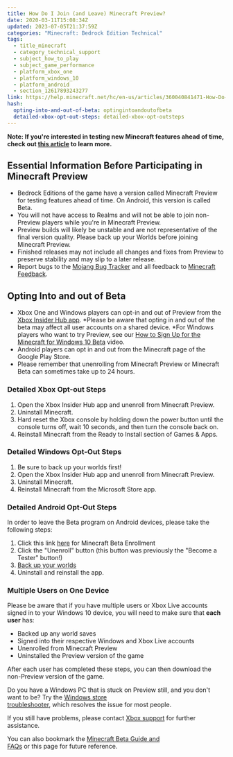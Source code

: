 ```yaml
---
title: How Do I Join (and Leave) Minecraft Preview?
date: 2020-03-11T15:08:34Z
updated: 2023-07-05T21:37:59Z
categories: "Minecraft: Bedrock Edition Technical"
tags:
  - title_minecraft
  - category_technical_support
  - subject_how_to_play
  - subject_game_performance
  - platform_xbox_one
  - platform_windows_10
  - platform_android
  - section_12617893243277
link: https://help.minecraft.net/hc/en-us/articles/360040841471-How-Do-I-Join-and-Leave-Minecraft-Preview
hash:
  opting-into-and-out-of-beta: optingintoandoutofbeta
  detailed-xbox-opt-out-steps: detailed-xbox-opt-outsteps
---
```


**Note: If you're interested in testing new Minecraft features ahead of time, check out [this article](https://www.minecraft.net/en-us/article/testing-new-minecraft-features) to learn more.**

## Essential Information Before Participating in Minecraft Preview

- Bedrock Editions of the game have a version called Minecraft Preview for testing features ahead of time. On Android, this version is called Beta.
- You will not have access to Realms and will not be able to join non-Preview players while you're in Minecraft Preview. 
- Preview builds will likely be unstable and are not representative of the final version quality. Please back up your Worlds before joining Minecraft Preview. 
- Finished releases may not include all changes and fixes from Preview to preserve stability and may slip to a later release. 
- Report bugs to the [Mojang Bug Tracker](https://bugs.mojang.com/secure/Dashboard.jspa) and all feedback to [Minecraft Feedback](https://feedback.minecraft.net/hc/en-us). 

## Opting Into and out of Beta 

- Xbox One and Windows players can opt-in and out of Preview from the [Xbox Insider Hub app](https://support.xbox.com/en-US/help/account-profile/manage-account/xbox-insider-hub). *Please be aware that opting in and out of the beta may affect all user accounts on a shared device. *For Windows players who want to try Preview, see our [How to Sign Up for the Minecraft for Windows 10 Beta](https://www.youtube.com/watch?v=VcpNfG_3irw&feature=youtu.be) video.  
- Android players can opt in and out from the Minecraft page of the Google Play Store. 
- Please remember that unenrolling from Minecraft Preview or Minecraft Beta can sometimes take up to 24 hours. 

### Detailed Xbox Opt-out Steps 

1.  Open the Xbox Insider Hub app and unenroll from Minecraft Preview. 
2.  Uninstall Minecraft. 
3.  Hard reset the Xbox console by holding down the power button until the console turns off, wait 10 seconds, and then turn the console back on. 
4.  Reinstall Minecraft from the Ready to Install section of Games & Apps. 

### Detailed Windows Opt-Out Steps 

1.  Be sure to back up your worlds first! 
2.  Open the Xbox Insider Hub app and unenroll from Minecraft Preview. 
3.  Uninstall Minecraft. 
4.  Reinstall Minecraft from the Microsoft Store app. 

### Detailed Android Opt-Out Steps

In order to leave the Beta program on Android devices, please take the following steps:  

1.  Click this link [here](https://play.google.com/apps/testing/com.mojang.minecraftpe) for Minecraft Beta Enrollment
2.  Click the "Unenroll" button (this button was previously the "Become a Tester" button!)
3.  [Back up your worlds](./How-to-transfer-your-world-to-another-device-in-Minecraft-Bedrock-Edition.md#h_01FG9YQZTD4SQM2XEP4GC28PW3)
4.  Uninstall and reinstall the app.

### Multiple Users on One Device 

Please be aware that if you have multiple users or Xbox Live accounts signed in to your Windows 10 device, you will need to make sure that **each user** has: 

- Backed up any world saves 
- Signed into their respective Windows and Xbox Live accounts 
- Unenrolled from Minecraft Preview
- Uninstalled the Preview version of the game 

After each user has completed these steps, you can then download the non-Preview version of the game. 

Do you have a Windows PC that is stuck on Preview still, and you don't want to be? Try the [Windows store troubleshooter](https://support.microsoft.com/en-us/help/4027498/microsoft-store-fix-problems-with-apps%20support.microsoft.com), which resolves the issue for most people. 

If you still have problems, please contact [Xbox support](http://support.xbox.com/) for further assistance. 

You can also bookmark the [Minecraft Beta Guide and FAQs](http://aka.ms/MinecraftXIP) or this page for future reference.
